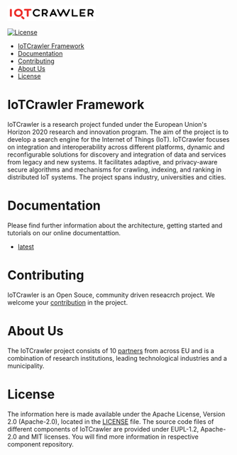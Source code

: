 
<img src="images/IoTCrawler_Logo.png" width="200" height="34" />

[![License](https://img.shields.io/badge/License-Apache%202.0-blue.svg)](LICENSE)

* [IoTCrawler Framework](#iotcrawler-framework)
* [Documentation](#documentation)
* [Contributing](#contributing)
* [About Us](#about-us)
* [License](#license)

# IoTCrawler Framework
IoTCrawler is a research project funded under the European Union's Horizon 2020 research and innovation program. The aim of the project is to develop a search engine for the Internet of Things (IoT). IoTCrawler focuses on integration and interoperability across different platforms, dynamic and reconfigurable solutions for discovery and integration of data and services from legacy and new systems. It facilitates adaptive, and privacy-aware secure algorithms and mechanisms for crawling, indexing, and ranking in distributed IoT systems. The project spans industry, universities and cities.

# Documentation
Please find further information about the architecture, getting started and tutorials on our online documentattion.
* [latest](https://iotcrawler.readthedocs.io/en/latest/index.html)

# Contributing
IoTCrawler is an Open Souce, community driven reseacrch project. We welcome your [contribution](https://iotcrawler.readthedocs.io/en/latest/contributing/contributing.html) in the project.

# About Us
The IoTCrawler project consists of 10 [partners](https://iotcrawler.eu/index.php/partners/) from across EU and is a combination of research institutions, leading technological industries and a municipality.

# License
The information here is made available under the Apache License, Version 2.0 (Apache-2.0), located in the [LICENSE](LICENSE) file. The source code files of different components of IoTCrawler are provided under EUPL-1.2, Apache-2.0 and MIT licenses. You will find more information in respective component repository.
